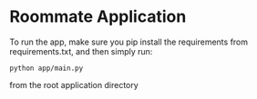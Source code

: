 # Roommate Application

To run the app, make sure you pip install the requirements from requirements.txt, and then simply run:
    
    python app/main.py

from the root application directory
